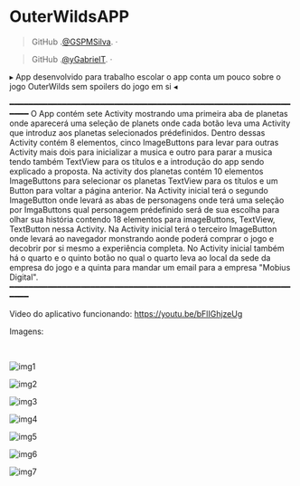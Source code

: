 # OuterWildsAPP
> GitHub .[@GSPMSilva](https://github.com/GSPMSilva).&nbsp;&middot;&nbsp;

> GitHub .[@yGabrielT](https://github.com/yGabrielT).&nbsp;&middot;&nbsp;



▸ App desenvolvido para trabalho escolar o app conta um pouco sobre o jogo OuterWilds sem spoilers do jogo em si ◂

━━━━━━━━━━━━━━━━━━━━━━━━━━━━━━━━━━━━━━━━━━━━━━━━━━━━━━━━━━━━━━━
  O App contém sete Activity mostrando uma primeira aba de planetas onde aparecerá uma seleção de planets onde cada botão leva uma Activity que introduz aos planetas selecionados prédefinidos. Dentro dessas Activity contém 8 elementos, cinco ImageButtons para levar para outras Activity mais dois para inicializar a musica e outro para parar a musica tendo também TextView para os títulos e a introdução do app sendo explicado a proposta. 
Na activity dos planetas contém 10 elementos ImageButtons para selecionar os planetas TextView para os títulos e um Button para voltar a página anterior. 
Na Activity inicial terá o segundo ImageButton onde levará as abas de personagens onde terá uma seleção por ImgaButtons qual personagem prédefinido será de sua escolha para olhar sua história contendo 18 elementos para imageButtons, TextView, TextButton nessa Activity.
Na Activity inicial terá o terceiro ImageButton onde levará ao navegador monstrando aonde poderá comprar o jogo e decobrir por si mesmo a experiência completa.
No Activity inicial também há o quarto e o quinto botão no qual o quarto leva ao local da sede da empresa do jogo e a quinta para mandar um email para a empresa "Mobius Digital".
━━━━━━━━━━━━━━━━━━━━━━━━━━━━━━━━━━━━━━━━━━━━━━━━━━━━━━━━━━━━━━━
  
  

Video do aplicativo funcionando: https://youtu.be/bFlIGhjzeUg

Imagens:


<br>

![img1](https://github.com/yGabrielT/OuterWildsAPP/assets/95586355/c35e1868-46a5-4387-ba9c-ab7ef148d6ae)

![img2](https://github.com/yGabrielT/OuterWildsAPP/assets/95586355/e6e1a78b-a929-4d99-b10c-e9447177903b)

![img3](https://github.com/yGabrielT/OuterWildsAPP/assets/95586355/cd39726f-1115-493c-88cd-3bd380d0b080)

![img4](https://github.com/yGabrielT/OuterWildsAPP/assets/95586355/5a76bb73-ef55-4dac-9247-ffd03a2cb32d)

![img5](https://github.com/yGabrielT/OuterWildsAPP/assets/95586355/2ec78425-bd15-4b12-afff-6bf3621fd974)

![img6](https://github.com/yGabrielT/OuterWildsAPP/assets/95586355/68709f48-2acd-4706-b513-912a24c2fbe1)

![img7](https://github.com/yGabrielT/OuterWildsAPP/assets/95586355/2c1df3d3-5326-4767-81e0-b7f0aebd020b)
